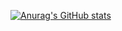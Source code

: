 [![Anurag's GitHub stats](https://github-readme-stats.vercel.app/api?username=42ghan&count_private=true&theme=tokyonight)](https://github.com/anuraghazra/github-readme-stats)


<!--
**42ghan/42ghan** is a ✨ _special_ ✨ repository because its `README.md` (this file) appears on your GitHub profile.

Here are some ideas to get you started:

- 🔭 I’m currently working on ...
- 🌱 I’m currently learning ...
- 👯 I’m looking to collaborate on ...
- 🤔 I’m looking for help with ...
- 💬 Ask me about ...
- 📫 How to reach me: ...
- 😄 Pronouns: ...
- ⚡ Fun fact: ...
-->
